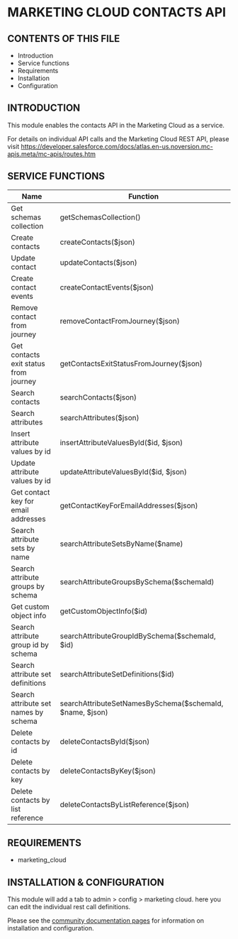 MARKETING CLOUD CONTACTS API
============================


CONTENTS OF THIS FILE
---------------------

 * Introduction
 * Service functions
 * Requirements
 * Installation
 * Configuration


INTRODUCTION
------------

This module enables the contacts API in the Marketing Cloud as a service.

For details on individual API calls and the Marketing Cloud REST API, please
visit
https://developer.salesforce.com/docs/atlas.en-us.noversion.mc-apis.meta/mc-apis/routes.htm


SERVICE FUNCTIONS
-----------------

| Name                                  | Function                                                 |
| ------------------------------------- | -------------------------------------------------------- |
| Get schemas collection                | getSchemasCollection()                                   |
| Create contacts                       | createContacts($json)                                    |
| Update contact                        | updateContacts($json)                                    |
| Create contact events                 | createContactEvents($json)                               |
| Remove contact from journey           | removeContactFromJourney($json)                          |
| Get contacts exit status from journey | getContactsExitStatusFromJourney($json)                  |
| Search contacts                       | searchContacts($json)                                    |
| Search attributes                     | searchAttributes($json)                                  |
| Insert attribute values by id         | insertAttributeValuesById($id, $json)                    |
| Update attribute values by id         | updateAttributeValuesById($id, $json)                    |
| Get contact key for email addresses   | getContactKeyForEmailAddresses($json)                    |
| Search attribute sets by name         | searchAttributeSetsByName($name)                         |
| Search attribute groups by schema     | searchAttributeGroupsBySchema($schemaId)                 |
| Get custom object info                | getCustomObjectInfo($id)                                 |
| Search attribute group id by schema   | searchAttributeGroupIdBySchema($schemaId, $id)           |
| Search attribute set definitions      | searchAttributeSetDefinitions($id)                       |
| Search attribute set names by schema  | searchAttributeSetNamesBySchema($schemaId, $name, $json) |
| Delete contacts by id                 | deleteContactsById($json)                                |
| Delete contacts by key                | deleteContactsByKey($json)                               |
| Delete contacts by list reference     | deleteContactsByListReference($json)                     |


REQUIREMENTS
------------

 * marketing_cloud


INSTALLATION & CONFIGURATION
----------------------------

This module will add a tab to admin > config > marketing cloud. here you can
edit the individual rest call definitions.

Please see the
[community documentation pages](https://www.drupal.org/docs/8/modules/marketing-cloud)
for information on installation and configuration.
